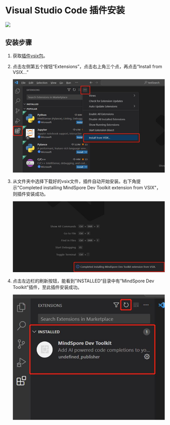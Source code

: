 # Visual Studio Code 插件安装

<a href="https://gitee.com/mindspore/docs/blob/master/docs/devtoolkit/docs/source_zh_cn/VSCode_plugin_install.md" target="_blank"><img src="https://mindspore-website.obs.cn-north-4.myhuaweicloud.com/website-images/master/resource/_static/logo_source.png"></a>

## 安装步骤

1. 获取[插件vsix包]()。
2. 点击左侧第五个按钮“Extensions”，点击右上角三个点，再点击“Install from VSIX...”

   ![img](./images/clip_image112.jpg)

3. 从文件夹中选择下载好的vsix文件，插件自动开始安装。右下角提示"Completed installing MindSpore Dev Toolkit extension from VSIX"，则插件安装成功。

   ![img](./images/clip_image113.jpg)

4. 点击左边栏的刷新按钮，能看到”INSTALLED“目录中有”MindSpore Dev Toolkit"插件，至此插件安装成功。

   ![img](./images/clip_image114.jpg)